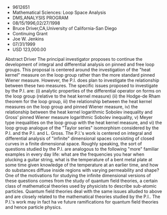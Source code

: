 
* 9612651
* Mathematical Sciences: Loop Space Analysis
* DMS,ANALYSIS PROGRAM
* 08/15/1996,02/27/1998
* Bruce Driver,CA,University of California-San Diego
* Continuing Grant
* Joe W. Jenkins
* 07/31/1999
* USD 123,000.00

Abstract Driver The principal investigator proposes to continue the development
of integral and differential analysis on pinned and free loop groups. This
proposal is centered around the investigation of the "heat kernel" measure on
the loop group rather than the more standard pinned Wiener measure. However, the
P.I. does plan to investigate the relationship between these two measures. The
specific issues proposed to investigate by the P.I. are: (i) analytic properties
of the differential operator on forms on the loop group (relative to the heat
kernel measure) (ii) the Hodge-de Rham theorem for the loop group, iii) the
relationship between the heat kernel measures on the loop group and pinned
Wiener measure, iv) the relationship between the heat kernel logarithmic Sobolev
inequality and Gross' pinned Wiener measure logarithmic Sobolev inequality, v)
Meyer type inequalities on the loop group with the heat kernel measure, and vi)
the loop group analogue of the "Taylor series" isomorphism considered by the
P.I. and the P.I. and L. Gross. The P.I.'s work is centered on integral and
differential analysis of "infinite" dimensional spaces consisting of closed
curves in a finite dimensional space. Roughly speaking, the sort of questions
studied by the P.I. are analogous to the following "more" familiar examples in
every day life: what are the frequencies you hear when plucking a guitar string,
what is the temperature of a bent metal plate at some time given knowledge of
the temperature at an earlier time, and how do substances diffuse inside regions
with varying permeability and shape? One of the motivations for studying the
infinite dimensional versions of these questions comes from the study of quantum
field theories, a certain class of mathematical theories used by physicists to
describe sub-atomic particles. Quantum field theories deal with the same issues
alluded to above and are closely related to the mathematical theories studied by
the P.I.. The P.I.'s work may in fact ha ve future ramifications for quantum
field theories and hence particle physics.
